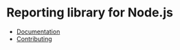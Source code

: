 # Reporting library for Node.js

- [Documentation](http://bugflux.com/guide/master/reporting-libraries/nodejs.html)
- [Contributing](http://bugflux.com/guide/master/for-developers/contributing.html)